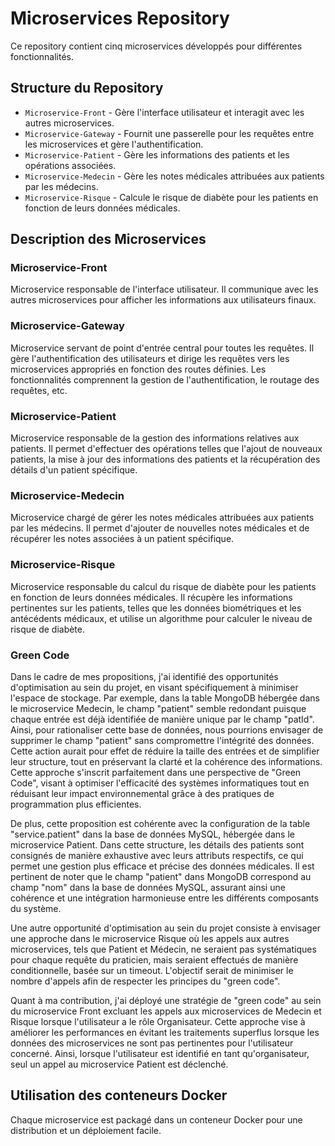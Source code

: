 # Microservices Repository

Ce repository contient cinq microservices développés pour différentes fonctionnalités.

## Structure du Repository

- `Microservice-Front` - Gère l'interface utilisateur et interagit avec les autres microservices.
- `Microservice-Gateway` - Fournit une passerelle pour les requêtes entre les microservices et gère l'authentification.
- `Microservice-Patient` - Gère les informations des patients et les opérations associées.
- `Microservice-Medecin` - Gère les notes médicales attribuées aux patients par les médecins.
- `Microservice-Risque`  - Calcule le risque de diabète pour les patients en fonction de leurs données médicales.

## Description des Microservices

### Microservice-Front

Microservice responsable de l'interface utilisateur. Il communique avec les autres microservices pour afficher les informations aux utilisateurs finaux.

### Microservice-Gateway

Microservice servant de point d'entrée central pour toutes les requêtes. Il gère l'authentification des utilisateurs et dirige les requêtes vers les microservices appropriés en fonction des routes définies. Les fonctionnalités comprennent la gestion de l'authentification, le routage des requêtes, etc.

### Microservice-Patient

Microservice responsable de la gestion des informations relatives aux patients. Il permet d'effectuer des opérations telles que l'ajout de nouveaux patients, la mise à jour des informations des patients et la récupération des détails d'un patient spécifique.

### Microservice-Medecin

Microservice chargé de gérer les notes médicales attribuées aux patients par les médecins. Il permet d'ajouter de nouvelles notes médicales et de récupérer les notes associées à un patient spécifique.

### Microservice-Risque

Microservice responsable du calcul du risque de diabète pour les patients en fonction de leurs données médicales. Il récupère les informations pertinentes sur les patients, telles que les données biométriques et les antécédents médicaux, et utilise un algorithme pour calculer le niveau de risque de diabète.

### Green Code

Dans le cadre de mes propositions, j'ai identifié des opportunités d'optimisation au sein du projet, en visant spécifiquement à minimiser l'espace de stockage. Par exemple, dans la table MongoDB hébergée dans le microservice Medecin, le champ "patient" semble redondant puisque chaque entrée est déjà identifiée de manière unique par le champ "patId". Ainsi, pour rationaliser cette base de données, nous pourrions envisager de supprimer le champ "patient" sans compromettre l'intégrité des données. Cette action aurait pour effet de réduire la taille des entrées et de simplifier leur structure, tout en préservant la clarté et la cohérence des informations. Cette approche s'inscrit parfaitement dans une perspective de "Green Code", visant à optimiser l'efficacité des systèmes informatiques tout en réduisant leur impact environnemental grâce à des pratiques de programmation plus efficientes.

De plus, cette proposition est cohérente avec la configuration de la table "service.patient" dans la base de données MySQL, hébergée dans le microservice Patient. Dans cette structure, les détails des patients sont consignés de manière exhaustive avec leurs attributs respectifs, ce qui permet une gestion plus efficace et précise des données médicales. Il est pertinent de noter que le champ "patient" dans MongoDB correspond au champ "nom" dans la base de données MySQL, assurant ainsi une cohérence et une intégration harmonieuse entre les différents composants du système.

Une autre opportunité d'optimisation au sein du projet consiste à envisager une approche dans le microservice Risque où les appels aux autres microservices, tels que Patient et Médecin, ne seraient pas systématiques pour chaque requête du praticien, mais seraient effectués de manière conditionnelle, basée sur un timeout. L'objectif serait de minimiser le nombre d'appels afin de respecter les principes du "green code".

Quant à ma contribution, j'ai déployé une stratégie de "green code" au sein du microservice Front excluant les appels aux microservices de Medecin et Risque lorsque l'utilisateur a le rôle Organisateur. Cette approche vise à améliorer les performances en évitant les traitements superflus lorsque les données des microservices ne sont pas pertinentes pour l'utilisateur concerné. Ainsi, lorsque l'utilisateur est identifié en tant qu'organisateur, seul un appel au microservice Patient est déclenché.

## Utilisation des conteneurs Docker

Chaque microservice est packagé dans un conteneur Docker pour une distribution et un déploiement facile.
